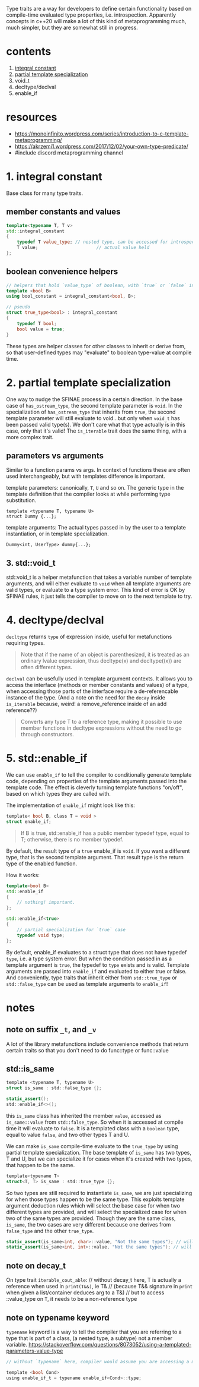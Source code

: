 Type traits are a way for developers to define certain functionality based on
compile-time evaluated type properties, i.e. introspection. Apparently concepts
in c++20 will make a lot of this kind of metaprogramming much, much simpler, but
they are somewhat still in progress.

# contents
1. [integral constant](#integral_constant)
2. [partial template specialization](#partial_template_specialization)
3. void_t
4. decltype/declval
5. enable_if


# resources
- https://monoinfinito.wordpress.com/series/introduction-to-c-template-metaprogramming/
- https://akrzemi1.wordpress.com/2017/12/02/your-own-type-predicate/
- #include discord metaprogramming channel

# 1. integral constant
Base class for many type traits.

## member constants and values

```c++
template<typename T, T v>
std::integral_constant
{
    typedef T value_type; // nested type, can be accessed for introspection
    T value;                      // actual value held
};
```

## boolean convenience helpers
```c++
// helpers that hold `value_type` of boolean, with `true` or `false` in `value`.
template <bool B>
using bool_constant = integral_constant<bool, B>;

// pseudo
struct true_type<bool> : integral_constant
{
    typedef T bool;
    bool value = true;
}
```

These types are helper classes for other classes to inherit or derive from, so
that user-defined types may "evaluate" to boolean type-value at compile time.

# 2. partial template specialization
One way to nudge the SFINAE process in a certain direction. In the base case of
`has_ostream_type`, the second template parameter is `void`. In the specialization
of `has_ostream_type` that inherits from `true`, the second template parameter
will still evaluate to void...but only when `void_t` has been passed valid type(s).
We don't care what that type actually is in this case, only that it's valid!
The `is_iterable` trait does the same thing, with a more complex trait.

## parameters vs arguments
Similar to a function params vs args. In context of functions these are often used
interchangeably, but with templates difference is important.

template parameters: canonically, `T`, `U` and so on. The generic type in the
template definition that the compiler looks at while performing type substitution.
```
template <typename T, typename U>
struct Dummy {...};
```

template arguments: The actual types passed in by the user to a template instantiation,
or in template specialization.
```
Dummy<int, UserType> dummy{...};
```

## 3. std::void_t
std::void_t is a helper metafunction that takes a variable number of template
arguments, and will either evaluate to `void` when all template arguments are
valid types, or evaluate to a type system error. This kind of error is OK by
SFINAE rules, it just tells the compiler to move on to the next template to try.

# 4. decltype/declval
`decltype` returns `type` of expression inside, useful for metafunctions requiring types.
> Note that if the name of an object is parenthesized, it is treated as an ordinary lvalue expression, thus decltype(x) and decltype((x)) are often different types. 


`declval` can be usefully used in template argument contexts. It allows you to
access the interface (methods or member constants and values) of a type, when
accessing those parts of the interface require a de-referencable instance of the type.
(And a note on the need for the `decay` inside `is_iterable` because, weird! a
remove_reference inside of an add reference??)

> Converts any type T to a reference type, making it possible to use member functions in decltype expressions without the need to go through constructors. 

# 5. std::enable_if
We can use `enable_if` to tell the compiler to conditionally generate template code,
depending on properties of the template arguments passed into the template code.
The effect is cleverly turning template functions "on/off", based on which types
they are called with.

The implementation of `enable_if` might look like this:

```c
template< bool B, class T = void >
struct enable_if;
```
> If B is true, std::enable_if has a public member typedef type, equal to T; otherwise, there is no member typedef. 

By default, the result type of a `true` enable_if is `void`. If you want a different type, that is the second template argument. That result type is the return type of the enabled function.

How it works:
```c++
template<bool B>
std::enable_if
{
    // nothing! important.
};

std::enable_if<true>
{
    // partial specialization for `true` case
    typedef void type;
};
```

By default, enable_if evaluates to a struct type that does not have typedef `type`, i.e. a type system error.
But when the condition passed in as a template argument is `true`, the typedef to `type` exists and is valid.
Template arguments are passed into `enable_if` and evaluated to either true or false. And conveniently, type traits that inherit either from `std::true_type` or `std::false_type` can be used as template arguments to `enable_if`!

# notes
## note on suffix `_t`, and `_v`
A lot of the library metafunctions include convenience methods that return certain
traits so that you don't need to do func<T>::type or func<T>::value

## std::is_same

```c
template <typename T, typename U>
struct is_same : std::false_type {};

static_assert();
std::enable_if<>();
```
this `is_same` class has inherited the member `value`, accessed as `is_same::value`
from `std::false_type`. So when it is accessed at compile time it will evaluate to `false`.
It is a templated class with a `boolean` type, equal to value `false`, and two other types T and U.

We can make `is_same` compile-time evaluate to the `true_type` by using partial
template specialization. The base template of `is_same` has two types, T and U, but
we can specialize it for cases when it's created with two types, that happen to be the same.

```c
template<typename T>
struct<T, T> is_same : std::true_type {};
```

So two types are still required to instantiate `is_same`, we are just specializing
for when those types happen to be the same type. This exploits template argument
deduction rules which will select the base case for when two different types are
provided, and will select the specialized case for when two of the same types are provided.
Though they are the same class, `is_same`, the two cases are very different because
one derives from `false_type` and the other `true_type`.

```c
static_assert(is_same<int, char>::value, "Not the same types"); // will throw
static_assert(is_same<int, int>::value, "Not the same types"); // will not throw
```

## note on decay_t

On type trait `iterable_cout_able`:
// without decay_t here, T is actually a reference when used in `print(T&&)`, ie T&
// (because T&& signature in `print` when given a list/container deduces arg to a T&)
// but to access ::value_type on `T`, it needs to be a non-reference type

## note on typename keyword

`typename` keyword is a way to tell the compiler that you are referring to a type
that is part of a class, (a nested type, a subtype) not a member variable.
https://stackoverflow.com/questions/8073052/using-a-templated-parameters-value-type

```c
// without `typename` here, compiler would assume you are accessing a member var called `type`, which is also accessed like `enable_if<C>::type`.

template <bool Cond>
using enable_if_t = typename enable_if<Cond>::type;
```

